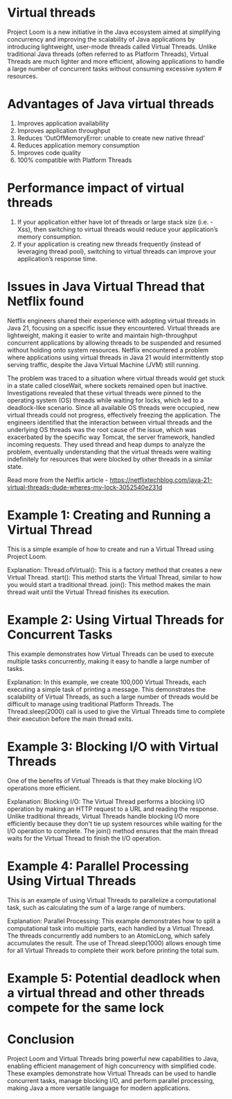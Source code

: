 # Virtual threads

Project Loom is a new initiative in the Java ecosystem aimed at simplifying concurrency and improving the scalability of Java applications by introducing lightweight, user-mode threads called Virtual Threads. Unlike traditional Java threads (often referred to as Platform Threads), Virtual Threads are much lighter and more efficient, allowing applications to handle a large number of concurrent tasks without consuming excessive system # resources. 

# Advantages of Java virtual threads
1. Improves application availability
2. Improves application throughput
3. Reduces ‘OutOfMemoryError: unable to create new native thread’
4. Reduces application memory consumption
5. Improves code quality
6. 100% compatible with Platform Threads

# Performance impact of virtual threads
1. If your application either have lot of threads or large stack size (i.e. -Xss), then switching to virtual threads would reduce your application’s memory consumption.
2. If your application is creating new threads frequently (instead of leveraging thread pool), switching to virtual threads can improve your application’s response time.

# Issues in Java Virtual Thread that Netflix found
Netflix engineers shared their experience with adopting virtual threads in Java 21, focusing on a specific issue they encountered. Virtual threads are lightweight, making it easier to write and maintain high-throughput concurrent applications by allowing threads to be suspended and resumed without holding onto system resources. Netflix encountered a problem where applications using virtual threads in Java 21 would intermittently stop serving traffic, despite the Java Virtual Machine (JVM) still running.

The problem was traced to a situation where virtual threads would get stuck in a state called closeWait, where sockets remained open but inactive. Investigations revealed that these virtual threads were pinned to the operating system (OS) threads while waiting for locks, which led to a deadlock-like scenario. Since all available OS threads were occupied, new virtual threads could not progress, effectively freezing the application.
The engineers identified that the interaction between virtual threads and the underlying OS threads was the root cause of the issue, which was exacerbated by the specific way Tomcat, the server framework, handled incoming requests. They used thread and heap dumps to analyze the problem, eventually understanding that the virtual threads were waiting indefinitely for resources that were blocked by other threads in a similar state.

Read more from the Netflix article - https://netflixtechblog.com/java-21-virtual-threads-dude-wheres-my-lock-3052540e231d


# Example 1: Creating and Running a Virtual Thread
This is a simple example of how to create and run a Virtual Thread using Project Loom.

Explanation:
Thread.ofVirtual(): This is a factory method that creates a new Virtual Thread.
start(): This method starts the Virtual Thread, similar to how you would start a traditional thread.
join(): This method makes the main thread wait until the Virtual Thread finishes its execution.


# Example 2: Using Virtual Threads for Concurrent Tasks
This example demonstrates how Virtual Threads can be used to execute multiple tasks concurrently, making it easy to handle a large number of tasks.

Explanation:
In this example, we create 100,000 Virtual Threads, each executing a simple task of printing a message. This demonstrates the scalability of Virtual Threads, as such a large number of threads would be difficult to manage using traditional Platform Threads.
The Thread.sleep(2000) call is used to give the Virtual Threads time to complete their execution before the main thread exits.


# Example 3: Blocking I/O with Virtual Threads
One of the benefits of Virtual Threads is that they make blocking I/O operations more efficient. 

Explanation:
Blocking I/O: The Virtual Thread performs a blocking I/O operation by making an HTTP request to a URL and reading the response. Unlike traditional threads, Virtual Threads handle blocking I/O more efficiently because they don't tie up system resources while waiting for the I/O operation to complete.
The join() method ensures that the main thread waits for the Virtual Thread to finish the I/O operation.


# Example 4: Parallel Processing Using Virtual Threads
This is an example of using Virtual Threads to parallelize a computational task, such as calculating the sum of a large range of numbers.

Explanation:
Parallel Processing: This example demonstrates how to split a computational task into multiple parts, each handled by a Virtual Thread. The threads concurrently add numbers to an AtomicLong, which safely accumulates the result.
The use of Thread.sleep(1000) allows enough time for all Virtual Threads to complete their work before printing the total sum.


# Example 5: Potential deadlock when a virtual thread and other threads compete for the same lock


# Conclusion
Project Loom and Virtual Threads bring powerful new capabilities to Java, enabling efficient management of high concurrency with simplified code. These examples demonstrate how Virtual Threads can be used to handle concurrent tasks, manage blocking I/O, and perform parallel processing, making Java a more versatile language for modern applications.
